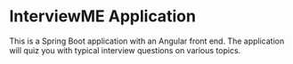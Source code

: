 # InterviewME Application

This is a Spring Boot application with an Angular front end.  The application will quiz you with typical interview questions on various topics.

